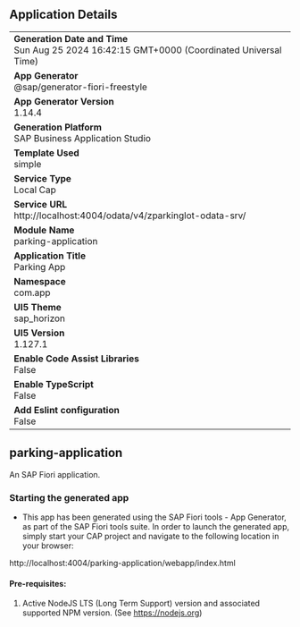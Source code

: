 ## Application Details
|               |
| ------------- |
|**Generation Date and Time**<br>Sun Aug 25 2024 16:42:15 GMT+0000 (Coordinated Universal Time)|
|**App Generator**<br>@sap/generator-fiori-freestyle|
|**App Generator Version**<br>1.14.4|
|**Generation Platform**<br>SAP Business Application Studio|
|**Template Used**<br>simple|
|**Service Type**<br>Local Cap|
|**Service URL**<br>http://localhost:4004/odata/v4/zparkinglot-odata-srv/|
|**Module Name**<br>parking-application|
|**Application Title**<br>Parking App|
|**Namespace**<br>com.app|
|**UI5 Theme**<br>sap_horizon|
|**UI5 Version**<br>1.127.1|
|**Enable Code Assist Libraries**<br>False|
|**Enable TypeScript**<br>False|
|**Add Eslint configuration**<br>False|

## parking-application

An SAP Fiori application.

### Starting the generated app

-   This app has been generated using the SAP Fiori tools - App Generator, as part of the SAP Fiori tools suite.  In order to launch the generated app, simply start your CAP project and navigate to the following location in your browser:

http://localhost:4004/parking-application/webapp/index.html

#### Pre-requisites:

1. Active NodeJS LTS (Long Term Support) version and associated supported NPM version.  (See https://nodejs.org)


